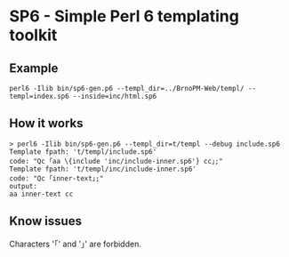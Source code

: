 SP6 - Simple Perl 6 templating toolkit
======================================

Example
-------

    perl6 -Ilib bin/sp6-gen.p6 --templ_dir=../BrnoPM-Web/templ/ --templ=index.sp6 --inside=inc/html.sp6

How it works
------------

    > perl6 -Ilib bin/sp6-gen.p6 --templ_dir=t/templ --debug include.sp6
    Template fpath: 't/templ/include.sp6'
    code: "Qc ｢aa \{include 'inc/include-inner.sp6'} cc｣;"
    Template fpath: 't/templ/inc/include-inner.sp6'
    code: "Qc ｢inner-text｣;"
    output:
    aa inner-text cc


Know issues
-----------

Characters '｢' and '｣' are forbidden.
